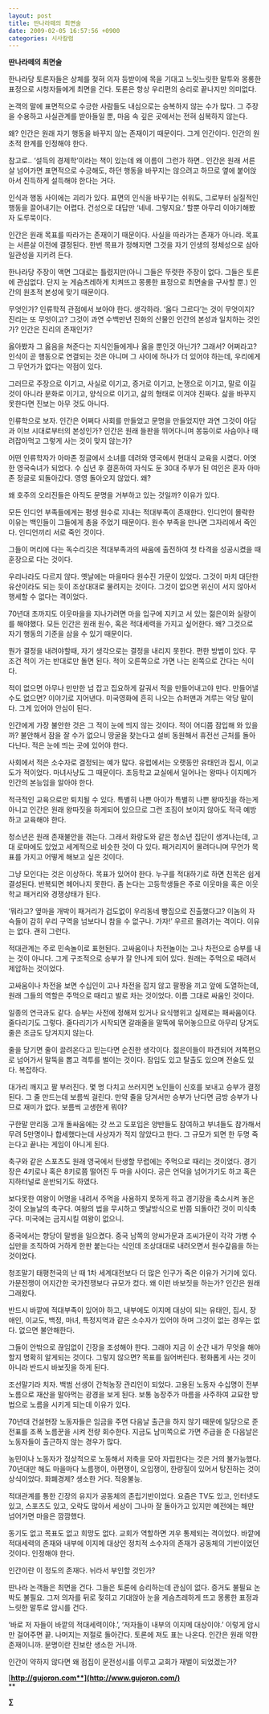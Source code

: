 ```yaml
---
layout: post
title: 딴나라떼의 최면술
date: 2009-02-05 16:57:56 +0900
categories: 시사칼럼
---
```

**딴나라떼의 최면술**

한나라당 토론자들은 상체를 젖혀 의자 등받이에 목을 기대고 느릿느릿한 말투와 몽롱한 표정으로 시청자들에게 최면을 건다. 토론은 항상 우리편의 승리로 끝나지만 의미없다. 

논객의 말에 표면적으로 수긍한 사람들도 내심으로는 승복하지 않는 수가 많다. 그 주장을 수용하고 사실관계를 받아들일 뿐, 마음 속 깊은 곳에서는 전혀 심복하지 않는다. 

왜? 인간은 원래 자기 행동을 바꾸지 않는 존재이기 때문이다. 그게 인간이다. 인간의 원초적 한계를 인정해야 한다.

참고로.. ‘설득의 경제학’이라는 책이 있는데 왜 이름이 그런가 하면.. 인간은 원래 서른살 넘어가면 표면적으로 수긍해도, 하던 행동을 바꾸지는 않으려고 하므로 옆에 붙어앉아서 진득하게 설득해야 한다는 거다. 

인식과 행동 사이에는 괴리가 있다. 표면의 인식을 바꾸기는 쉬워도, 그로부터 실질적인 행동을 끌어내기는 어렵다. 건성으로 대답만 ‘네네. 그렇지요.’ 할뿐 아무리 이야기해봤자 도루묵이다. 

인간은 원래 목표를 따라가는 존재이기 때문이다. 사실을 따라가는 존재가 아니라. 목표는 서른살 이전에 결정된다. 한번 목표가 정해지면 그것을 자기 인생의 정체성으로 삼아 일관성을 지키려 든다.

한나라당 주장이 액면 그대로는 틀렸지만(아니 그들은 뚜렷한 주장이 없다. 그들은 토론에 관심없다. 단지 눈 게슴츠레하게 치켜뜨고 몽롱한 표정으로 최면술을 구사할 뿐.) 인간의 원초적 본성에 맞기 때문이다. 

무엇인가? 인류학적 관점에서 보아야 한다. 생각하라. ‘옳다 그르다’는 것이 무엇이지? 진리는 또 무엇이고? 그것이 과연 수백만년 진화의 산물인 인간의 본성과 일치하는 것인가? 인간은 진리의 존재인가? 

옳아봤자 그 옳음을 쳐준다는 지식인들에게나 옳을 뿐인것 아닌가? 그래서? 어쩌라고? 인식이 곧 행동으로 연결되는 것은 아니며 그 사이에 하나가 더 있어야 하는데, 우리에게 그 무언가가 없다는 약점이 있다.

그러므로 주장으로 이기고, 사실로 이기고, 증거로 이기고, 논쟁으로 이기고, 말로 이길 것이 아니라 문화로 이기고, 양식으로 이기고, 삶의 형태로 이겨야 진짜다. 삶을 바꾸지 못한다면 진보는 아무 것도 아니다.

인류학으로 보자. 인간은 어쩌다 사회를 만들었고 문명을 만들었지만 과연 그것이 아담과 이브 시대로부터의 본성인가? 인간은 원래 들판을 뛰어다니며 몽둥이로 사슴이나 때려잡아먹고 그렇게 사는 것이 맞지 않는가?

어떤 인류학자가 아마존 정글에서 소녀를 데려와 영국에서 현대식 교육을 시켰다. 어엿한 영국숙녀가 되었다. 수 십년 후 결혼하여 자식도 둔 30대 주부가 된 여인은 혼자 아마존 정글로 되돌아갔다. 영영 돌아오지 않았다. 왜?

왜 호주의 오리진들은 아직도 문명을 거부하고 있는 것일까? 이유가 있다. 

모든 인디언 부족들에게는 평생 원수로 지내는 적대부족이 존재한다. 인디언이 몰락한 이유는 백인들이 그들에게 총을 주었기 때문이다. 원수 부족을 만나면 그자리에서 죽인다. 인디언끼리 서로 죽인 것이다.

그들이 머리에 다는 독수리깃은 적대부족과의 싸움에 출전하여 첫 타격을 성공시켰을 때 훈장으로 다는 것이다.

우리나라도 다르지 않다. 옛날에는 마을마다 원수진 가문이 있었다. 그것이 마치 대단한 유산이라도 되는 듯이 조상대대로 물려지는 것이다. 그것이 없으면 위신이 서지 않아서 행세할 수 없다는 격이었다. 

70년대 초까지도 이웃마을을 지나가려면 마을 입구에 지키고 서 있는 젊은이와 실랑이를 해야했다. 모든 인간은 원래 원수, 혹은 적대세력을 가지고 싶어한다. 왜? 그것으로 자기 행동의 기준을 삼을 수 있기 때문이다. 

뭔가 결정을 내려야할때, 자기 생각으로는 결정을 내리지 못한다. 편한 방법이 있다. 무조건 적이 가는 반대로만 돌면 된다. 적이 오른쪽으로 가면 나는 왼쪽으로 간다는 식이다. 

적이 없으면 아무나 만만한 넘 잡고 집요하게 갈궈서 적을 만들어내고야 만다. 만들어낼 수도 없으면? 이야기로 지어낸다. 미국영화에 흔히 나오는 슈퍼맨과 겨루는 악당 말이다. 그게 있어야 안심이 된다.

인간에게 가장 불안한 것은 그 적이 눈에 띄지 않는 것이다. 적이 어디쯤 잠입해 와 있을까? 불안해서 잠을 잘 수가 없으니 땅굴을 찾는다고 설비 동원해서 휴전선 근처를 돌아다닌다. 적은 눈에 띄는 곳에 있어야 한다.

사회에서 적은 소수자로 결정되는 예가 많다. 유럽에서는 오랫동안 유태인과 집시, 이교도가 적이었다. 마녀사냥도 그 때문이다. 초등학교 교실에서 일어나는 왕따나 이지메가 인간의 본능임을 알아야 한다.

적극적인 교육으로만 퇴치될 수 있다. 특별히 나쁜 아이가 특별히 나쁜 왕따짓을 하는게 아니고 인간은 원래 왕따짓을 하게되어 있으므로 그런 조짐이 보이지 않아도 적극 예방하고 교육해야 한다.

청소년은 원래 존재불안을 겪는다. 그래서 화랑도와 같은 청소년 집단이 생겨나는데, 고대 로마에도 있었고 세계적으로 비슷한 것이 다 있다. 패거리지어 몰려다니며 무언가 목표를 가지고 어떻게 해보고 싶은 것이다.

그냥 모인다는 것은 이상하다. 목표가 있어야 한다. 누구를 적대하기로 하면 친목은 쉽게 결성된다. 반복되면 헤어나지 못한다. 좀 논다는 고등학생들은 주로 이웃마을 혹은 이웃학교 패거리와 경쟁상태가 된다. 

‘뭐라고? 옆마을 개박이 패거리가 겁도없이 우리동네 빵집으로 진출했다고? 이놈의 자슥들이 감히 우리 구역을 넘보다니 참을 수 없구나. 가자!’ 우르르 몰려가는 격이다. 이유는 없다. 괜히 그런다.

적대관계는 주로 민속놀이로 표현된다. 고싸움이나 차전놀이는 고나 차전으로 승부를 내는 것이 아니다. 그게 구조적으로 승부가 잘 안나게 되어 있다. 원래는 주먹으로 때려서 제압하는 것이었다. 

고싸움이나 차전을 보면 수십인이 고나 차전을 잡지 않고 팔짱을 끼고 앞에 도열하는데, 원래 그들의 역할은 주먹으로 때리고 발로 차는 것이었다. 이름 그대로 싸움인 것이다.

일종의 연극과도 같다. 승부는 사전에 정해져 있거나 요식행위고 실제로는 패싸움이다. 줄다리기도 그렇다. 줄다리기가 시작되면 갈래줄을 말뚝에 묶어놓으므로 아무리 당겨도 줄은 조금도 당겨지지 않는다.

줄을 당기면 줄이 끌려온다고 믿는다면 순진한 생각이다. 젊은이들이 파견되어 저쪽편으로 넘어가서 말뚝을 뽑고 격투를 벌이는 것이다. 잠입도 있고 탈출도 있으며 전술도 있다. 복잡하다. 

대가리 깨지고 팔 부러진다. 몇 명 다치고 쓰러지면 노인들이 신호를 보내고 승부가 결정된다. 그 줄 만드는데 보름씩 걸린다. 만약 줄을 당겨서만 승부가 난다면 금방 승부가 나므로 재미가 없다. 보름씩 고생한게 뭐야?

구한말 만리동 고개 돌싸움에는 갓 쓰고 도포입은 양반들도 참여하고 부녀들도 참가해서 무려 5만명이나 합세했다는데 사상자가 적지 않았다고 한다. 그 규모가 되면 한 두명 죽는다고 끝나는 게임이 아니게 된다.

축구와 같은 스포츠도 원래 영국에서 탄생할 무렵에는 주먹으로 때리는 것이었다. 경기장은 4키로나 혹은 8키로쯤 떨어진 두 마을 사이다. 공은 언덕을 넘어가기도 하고 혹은 지하터널로 운반되기도 하였다.

보다못한 여왕이 어명을 내려서 주먹을 사용하지 못하게 하고 경기장을 축소시켜 놓은 것이 오늘날의 축구다. 여왕의 법을 무시하고 옛날방식으로 반쯤 되돌아간 것이 미식축구다. 미국에는 금지시킬 여왕이 없으니.

중국에서는 향당이 말썽을 일으켰다. 중국 남쪽의 양씨가문과 조씨가문이 각각 가병 수십만을 조직하여 거하게 한판 붙는다는 식인데 조상대대로 내려오면서 원수갚음을 하는 것이었다.

청조말기 태평천국의 난 때 1차 세계대전보다 더 많은 인구가 죽은 이유가 거기에 있다. 가문전쟁이 어지간한 국가전쟁보다 규모가 컸다. 왜 이런 바보짓을 하는가? 인간은 원래 그래왔다. 

반드시 바깥에 적대부족이 있어야 하고, 내부에도 이지메 대상이 되는 유태인, 집시, 장애인, 이교도, 백정, 마녀, 특정지역과 같은 소수자가 있어야 하며 그것이 없는 경우는 없다. 없으면 불안해한다.

그들이 안밖으로 끊임없이 긴장을 조성해야 한다. 그래야 지금 이 순간 내가 무엇을 해야할지 명확히 알게되는 것이다. 그렇지 않으면? 목표를 잃어버린다. 평화롭게 사는 것이 아니라 반드시 바보짓을 하게 된다.

조선말기라 치자. 백범 선생이 간척농장 관리인이 되었다. 고용된 노동자 수십명이 전부 노름으로 재산을 말아먹는 광경을 보게 된다. 보통 농장주가 마름을 사주하여 교묘한 방법으로 노름을 시키게 되는데 이유가 있다. 

70년대 건설현장 노동자들은 임금을 주면 다음날 출근을 하지 않기 때문에 일당으로 준 전표를 조폭 노름꾼을 시켜 전량 회수한다. 지금도 남미쪽으로 가면 주급을 준 다음날은 노동자들이 출근하지 않는 경우가 많다.

농민이나 노동자가 정상적으로 노동해서 저축을 모아 자립한다는 것은 거의 불가능했다. 70년대만 해도 마을마다 노름쟁이, 아편쟁이, 오입쟁이, 한량질이 있어서 탕진하는 것이 상식이었다. 화폐경제? 생소한 거다. 적응불능.

적대관계를 통한 긴장의 유지가 공동체의 존립기반이었다. 요즘은 TV도 있고, 인터넷도 있고, 스포츠도 있고, 오락도 많아서 세상이 그나마 잘 돌아가고 있지만 예전에는 해만 넘어가면 마을은 깜깜했다. 

동기도 없고 목표도 없고 희망도 없다. 교회가 역할하면 겨우 통제되는 격이었다. 바깥에 적대세력의 존재와 내부에 이지메 대상인 정치적 소수자의 존재가 공동체의 기반이었던 것이다. 인정해야 한다. 

인간이란 이 정도의 존재다. 뉘라서 부인할 것인가?

딴나라 논객들은 최면을 건다. 그들은 토론에 승리하는데 관심이 없다. 증거도 불필요 논박도 불필요. 그저 의자를 뒤로 젖히고 기대앉아 눈을 게슴츠레하게 뜨고 몽롱한 표정과 느릿한 말투로 암시를 건다.

‘바로 저 자들이 바깥의 적대세력이야.’, ‘저자들이 내부의 이지메 대상이야.’ 이렇게 암시만 걸어주면 끝. 나머지는 저절로 돌아간다. 토론에 져도 표는 나온다. 인간은 원래 약한 존재이니까. 문명이란 진보란 생소한 거니까. 

인간이 약하지 않다면 왜 점집이 문전성시를 이루고 교회가 재벌이 되었겠는가?



[**http://gujoron.com**](http://www.gujoron.com/)**  
** 

**∑**